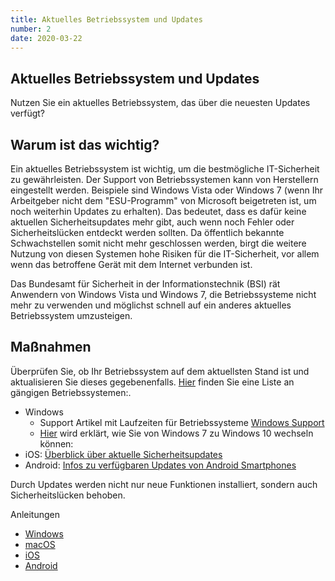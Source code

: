 ```yaml
---
title: Aktuelles Betriebssystem und Updates
number: 2
date: 2020-03-22
---
```


## Aktuelles Betriebssystem und Updates

Nutzen Sie ein aktuelles Betriebssystem, das über die neuesten Updates verfügt?

## Warum ist das wichtig?

Ein aktuelles Betriebssystem ist wichtig, um die bestmögliche IT-Sicherheit zu gewährleisten. Der Support von Betriebssystemen kann von Herstellern eingestellt werden. Beispiele sind Windows Vista oder Windows 7 (wenn Ihr Arbeitgeber nicht dem "ESU-Programm" von Micro­soft beigetreten ist, um noch weiterhin Updates zu erhalten). Das bedeutet, dass es dafür keine aktuellen Sicherheitsupdates mehr gibt, auch wenn noch Fehler oder Sicherheitslücken entdeckt werden sollten. Da öffentlich bekannte Schwachstellen somit nicht mehr geschlossen werden, birgt die weitere Nutzung von diesen Systemen hohe Risiken für die IT-Sicherheit, vor allem wenn das betroffene Gerät mit dem Internet verbunden ist. 

Das Bundesamt für Sicherheit in der Informationstechnik (BSI) rät Anwendern von Windows Vista und Windows 7, die Betriebssysteme nicht mehr zu verwenden und möglichst schnell auf ein anderes aktuelles Betriebssystem umzusteigen.

## Maßnahmen

Überprüfen Sie, ob Ihr Betriebssystem auf dem aktuellsten Stand ist und aktualisieren Sie dieses gegebenenfalls. <a href="https://www.teltarif.de/tag/betriebssystem/" target="_blank">Hier</a> finden Sie eine Liste an gängigen Betriebssystemen:.

* Windows
  * Support Artikel mit Laufzeiten für Betriebssysteme <a href="https://support.microsoft.com/en-us/help/13853/windows-lifecycle-fact-sheet" target="_blank">Windows Support</a>
  * <a href="https://docs.microsoft.com/de-de/windows/deployment/deploy-windows-mdt/refresh-a-windows-7-computer-with-windows-10" target="_blank">Hier</a> wird erklärt, wie Sie von Windows 7 zu Windows 10 wechseln können: 
* iOS: <a href="https://support.apple.com/de-de/HT201222" target="_blank">Überblick über aktuelle Sicherheitsupdates</a>
* Android: <a href="https://www.netzwelt.de/news/176833-android-update-grosse-android-update-fahrplan.html" target="_blank">Infos zu verfügbaren Updates von Android Smartphones</a>

Durch Updates werden nicht nur neue Funktionen installiert, sondern auch Sicherheitslücken behoben. 

Anleitungen

* <a target="_blank"  href="https://support.microsoft.com/de-de/help/4027667/windows-10-update">Windows</a>
* <a target="_blank" href="https://support.apple.com/de-de/HT201541">macOS</a>
* <a target="_blank" href="https://support.apple.com/de-de/HT204204">iOS</a>
* <a target="_blank" href="https://support.google.com/android/answer/7680439?hl=de">Android</a>
